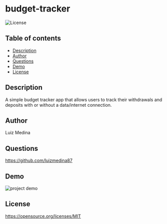 # budget-tracker
![License](https://img.shields.io/badge/License-MIT-blue.svg)

## Table of contents
* [Description](#description)
* [Author](#author)
* [Questions](#questions)
* [Demo](#demo)
* [License](#license)

## Description
A simple budget tracker app that allows users to track their withdrawals and deposits with or without a data/internet connection.

## Author
Luiz Medina

## Questions
https://github.com/luizmedina87

## Demo
![project demo](https://github.com/luizmedina87/budget-tracker/blob/main/assets/gif/demo.gif)

## License
https://opensource.org/licenses/MIT

